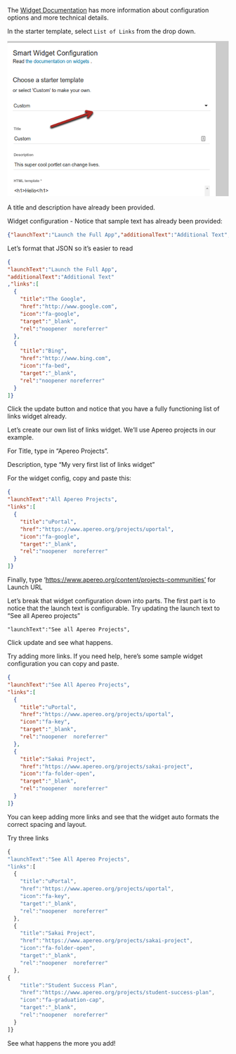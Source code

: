 The
[Widget Documentation](http://uw-madison-doit.github.io/uw-frame/widgets.html)
has more information about configuration options and more technical details.

In the starter template, select `List of Links` from the drop down.

![Image of the template dropdown](img/selectorDropDown.png)

A title and description have already been provided.



Widget configuration - Notice that sample text has already been provided:
```json
{"launchText":"Launch the Full App","additionalText":"Additional Text","links":[{"title":"The Google","href":"http://www.google.com","icon":"fa-google","target":"_blank","rel":"noopener noreferrer"},{"title":"Bing","href":"http://www.bing.com","icon":"fa-bed","target":"_blank","rel":"noopener noreferrer"}]}
```

Let’s format that JSON so it’s easier to read
```json
{
"launchText":"Launch the Full App",
"additionalText":"Additional Text"
,"links":[
  {
    "title":"The Google",
    "href":"http://www.google.com",
    "icon":"fa-google",
    "target":"_blank",
    "rel":"noopener  noreferrer"
  },
  {
    "title":"Bing",
    "href":"http://www.bing.com",
    "icon":"fa-bed",
    "target":"_blank",
    "rel":"noopener noreferrer"
  }
]}
```


Click the update button and notice that you have a fully functioning list of links widget already.

Let’s create our own list of links widget.  We’ll use Apereo projects in our example.

For Title, type in “Apereo Projects”.

Description, type “My very first list of links widget”

For the widget config, copy and paste this:

```json
{
"launchText":"All Apereo Projects",
"links":[
  {
    "title":"uPortal",
    "href":"https://www.apereo.org/projects/uportal",
    "icon":"fa-google",
    "target":"_blank",
    "rel":"noopener  noreferrer"
  }
]}
```

Finally, type ‘https://www.apereo.org/content/projects-communities’ for Launch URL

Let’s break that widget configuration down into parts.
The first part is to notice that the launch text is configurable.  Try updating the launch text to “See all Apereo projects”
```
"launchText":"See all Apereo Projects",
```

Click update and see what happens.

Try adding more links.  If you need help, here’s some sample widget configuration you can copy and paste.

```json
{
"launchText":"See All Apereo Projects",
"links":[
  {
    "title":"uPortal",
    "href":"https://www.apereo.org/projects/uportal",
    "icon":"fa-key",
    "target":"_blank",
    "rel":"noopener  noreferrer"
  },
  {
    "title":"Sakai Project",
    "href":"https://www.apereo.org/projects/sakai-project",
    "icon":"fa-folder-open",
    "target":"_blank",
    "rel":"noopener  noreferrer"
  }
]}
```


You can keep adding more links and see that the widget auto formats the correct spacing and layout.

Try three links

```javascript
{
"launchText":"See All Apereo Projects",
"links":[
  {
    "title":"uPortal",
    "href":"https://www.apereo.org/projects/uportal",
    "icon":"fa-key",
    "target":"_blank",
    "rel":"noopener  noreferrer"
  },
  {
    "title":"Sakai Project",
    "href":"https://www.apereo.org/projects/sakai-project",
    "icon":"fa-folder-open",
    "target":"_blank",
    "rel":"noopener  noreferrer"
  },
{
    "title":"Student Success Plan",
    "href":"https://www.apereo.org/projects/student-success-plan",
    "icon":"fa-graduation-cap",
    "target":"_blank",
    "rel":"noopener  noreferrer"
  }
]}
```

See what happens the more you add!
